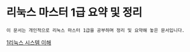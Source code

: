 
# 리눅스 마스터 1급 요약 및 정리

    이 문서는 개인적으로 리눅스 마스터 1급을 공부하며 정리 및 요약해 놓은 문서입니다.
    
[1리눅스 시스템 이해](./01리눅스개요)